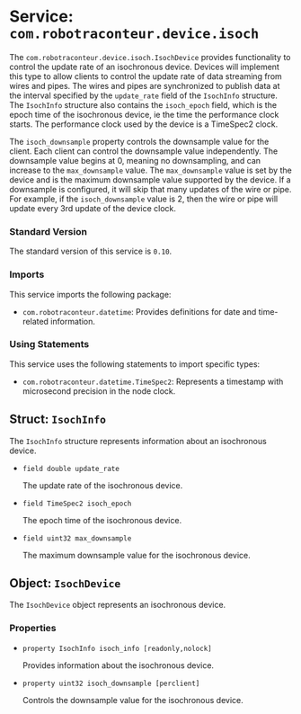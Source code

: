 # Service: `com.robotraconteur.device.isoch`

The `com.robotraconteur.device.isoch.IsochDevice` provides functionality to control the update rate of an isochronous device.
Devices will implement this type to allow clients to control the update rate of data streaming from wires
and pipes. The wires and pipes are synchronized to publish data at the interval specified by the `update_rate` field
of the `IsochInfo` structure. The `IsochInfo` structure also contains the `isoch_epoch` field, which is the epoch time
of the isochronous device, ie the time the performance clock starts. The performance clock used by the device is
a TimeSpec2 clock.

The `isoch_downsample` property controls the downsample value for the client. Each client can control
the downsample value independently. The downsample value begins at 0, meaning no downsampling,
and can increase to the `max_downsample` value. The `max_downsample` value is set by the device and
is the maximum downsample value supported by the device. If a downsample is configured, it will skip
that many updates of the wire or pipe. For example, if the `isoch_downsample` value is 2, then the
wire or pipe will update every 3rd update of the device clock.

### Standard Version

The standard version of this service is `0.10`.

### Imports

This service imports the following package:

- `com.robotraconteur.datetime`: Provides definitions for date and time-related information.

### Using Statements

This service uses the following statements to import specific types:

- `com.robotraconteur.datetime.TimeSpec2`: Represents a timestamp with microsecond precision in the node clock.

## Struct: `IsochInfo`

The `IsochInfo` structure represents information about an isochronous device.

- `field double update_rate`

    The update rate of the isochronous device.

- `field TimeSpec2 isoch_epoch`

    The epoch time of the isochronous device.

- `field uint32 max_downsample`

    The maximum downsample value for the isochronous device.

## Object: `IsochDevice`

The `IsochDevice` object represents an isochronous device.

### Properties

- `property IsochInfo isoch_info [readonly,nolock]`

    Provides information about the isochronous device.

- `property uint32 isoch_downsample [perclient]`

    Controls the downsample value for the isochronous device.
